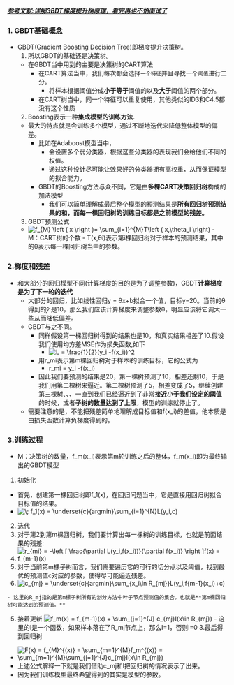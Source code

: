 ##### [参考文献:详解GBDT梯度提升树原理，看完再也不怕面试了](https://www.cnblogs.com/techflow/p/13445042.html)

### 1. GBDT基础概念
- GBDT(Gradient Boosting Decision Tree)即梯度提升决策树。
  1. 所以GBDT的基础还是决策树。
    - 在GBDT当中用到的主要是决策树的CART算法
      - 在CART算法当中，我们每次都会选择`一个特征`并且寻找一个`阈值`进行二分。
        - 将样本根据阈值分成**小于等于**阈值的以及**大于**阈值的两个部分。
      - 在CART树当中，同一个特征可以重复使用，其他类似的ID3和C4.5都没有这个性质
  2. Boosting表示一种**集成模型的训练方法**.
    - 最大的特点就是会训练多个模型，通过不断地迭代来降低整体模型的偏差。
      - 比如在Adaboost模型当中，
        - 会设置多个弱分类器，根据这些分类器的表现我们会给他们不同的权值。
        - 通过这种设计尽可能让效果好的分类器拥有高权重，从而保证模型的拟合能力。
      - GBDT的Boosting方法与众不同，它是由**多棵CART决策回归树**构成的加法模型
        - 我们可以简单理解成最后整个模型的预测结果是**所有回归树预测结果的和，而每一棵回归树的训练目标都是之前模型的残差。**
  3. GBDT预测公式
    - <img src="https://latex.codecogs.com/svg.image?f_{M}&space;\left&space;(&space;x&space;\right&space;)=&space;\sum_{i=1}^{M}T\left&space;(&space;x,\theta_i&space;\right)" title="f_{M} \left ( x \right )= \sum_{i=1}^{M}T\left ( x,\theta_i \right)" />  
      - M：CART树的个数
      - T(x,θi)表示第i棵回归树对于样本的预测结果，其中的θ表示每一棵回归树当中的参数。

### 2.梯度和残差
- 和大部分的回归模型不同(计算梯度的目的是为了调整参数)，GBDT**计算梯度是为了下一轮的迭代**
  - 大部分的回归，比如线性回归y = θx+b拟合一个值，目标y=20。当前的θ得到的𝑦̂ 是10，那么我们应该计算梯度来调整参数θ，明显应该将它调大一些从而降低偏差。
  - GBDT与之不同。
    - 同样假设第一棵回归树得到的结果也是10，和真实结果相差了10.假设我们使用均方差MSE作为损失函数,如下
      - <img src="https://latex.codecogs.com/svg.image?L&space;=&space;\frac{1}{2}(y_i&space;-f(x_i))^2" title="L = \frac{1}{2}(y_i -f(x_i))^2" />
    - 用r_mi表示第m棵回归树对于样本i的训练目标，它的公式为
      - r_mi = y_i -f(x_i)
    - 因此我们要预测的结果是20，第一棵树预测了10，相差还剩10，于是我们用第二棵树来逼近。第二棵树预测了5，相差变成了5，继续创建第三棵树、、、一直到我们已经逼近到了非常**接近小于我们设定的阈值**的时候，或者**子树的数量达到了上限**，模型的训练就停止了。
  - 需要注意的是，不能把残差简单地理解成目标值和f(x_i)的差值，他本质是由损失函数计算负梯度得到的。

### 3.训练过程
- M：决策树的数量，f_m(x_i)表示第m轮训练之后的整体，f_m(x_i)即为最终输出的GBDT模型
1. 初始化
  - 首先，创建第一棵回归树即f_1(x)，在回归问题当中，它是直接用回归树拟合目标值的结果。
  - <img src="https://latex.codecogs.com/svg.image?\;&space;f_1(x)&space;=&space;\underset{c}{argmin}\sum_{i=1}^{N}L(y_i,c)" title="\; f_1(x) = \underset{c}{argmin}\sum_{i=1}^{N}L(y_i,c)" /> 
2. 迭代
  1. 对于第2到第m棵回归树，我们要计算出每一棵树的训练目标，也就是前面结果的残差:
  2. <img src="https://latex.codecogs.com/svg.image?r_{mi}&space;=&space;-\left&space;[&space;\frac{\partial&space;L(y_i,f(x_i))}{\partial&space;f(x_i)}&space;\right&space;]f(x)&space;=&space;f_{m-1}(x)" title="r_{mi} = -\left [ \frac{\partial L(y_i,f(x_i))}{\partial f(x_i)} \right ]f(x) = f_{m-1}(x)" />
  3. 对于当前第m棵子树而言，我们需要遍历它的可行的切分点以及阈值，找到最优的预测值c对应的参数，使得尽可能逼近残差。
  4. <img src="https://latex.codecogs.com/svg.image?c_{mj}&space;=&space;\underset{c}{argmin}\sum_{x_i\in&space;R_{mj}}L(y_i,f{m-1}(x_i)&plus;c)" title="c_{mj} = \underset{c}{argmin}\sum_{x_i\in R_{mj}}L(y_i,f{m-1}(x_i)+c)" />
    - 这里的R_mj指的是第m棵子树所有的划分方法中叶子节点预测值的集合。也就是**第m棵回归树可能达到的预测值。** 
  5. 接着更新 <img src="https://latex.codecogs.com/svg.image?f_m(x)&space;=&space;f_{m-1}(x)&space;&plus;&space;\sum_{j=1}^{J}&space;c_{mj}I(x\in&space;R_{mj})" title="f_m(x) = f_{m-1}(x) + \sum_{j=1}^{J} c_{mj}I(x\in R_{mj})" />
    - 这里的I是一个函数，如果样本落在了R_mj节点上，那么I=1，否则I=0
3.最后得到回归树
  - <img src="https://latex.codecogs.com/svg.image?F(x)&space;=&space;f_{M}^{(x)}&space;=&space;\sum_{m=1}^{M}f_m^{(x)}&space;=&space;\sum_{m=1}^{M}\sum_{j=1}^{J}c_{mj}I(x\in&space;R_{mj})" title="F(x) = f_{M}^{(x)} = \sum_{m=1}^{M}f_m^{(x)} = \sum_{m=1}^{M}\sum_{j=1}^{J}c_{mj}I(x\in R_{mj})" />
  - 上述公式解释一下就是我们借助c_mj和I把回归树的情况表示了出来。
  - 因为我们训练模型最终希望得到的其实是模型的参数。 
